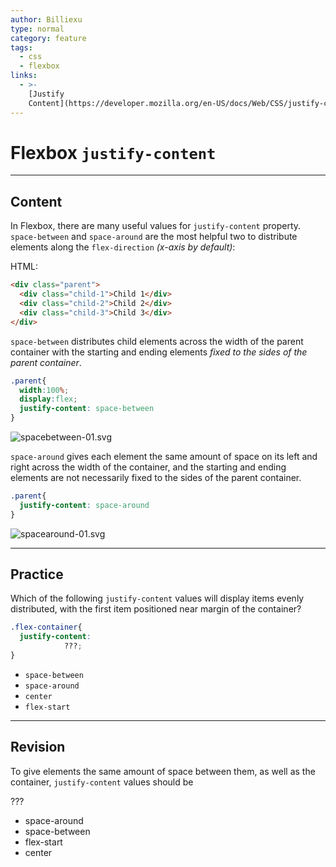 ```yaml
---
author: Billiexu
type: normal
category: feature
tags:
  - css
  - flexbox
links:
  - >-
    [Justify
    Content](https://developer.mozilla.org/en-US/docs/Web/CSS/justify-content){documentation}
---
```


# Flexbox `justify-content`


---

## Content

In Flexbox, there are many useful values for `justify-content` property. `space-between` and `space-around` are the most helpful two to distribute elements along the `flex-direction` *(x-axis by default)*:

HTML:

```html
<div class="parent">
  <div class="child-1">Child 1</div>
  <div class="child-2">Child 2</div>
  <div class="child-3">Child 3</div>
</div>

```

`space-between` distributes child elements across the width of the parent container with the starting and ending elements *fixed to the sides of the parent container*.

```css
.parent{
  width:100%;
  display:flex;
  justify-content: space-between
}

```

![spacebetween-01.svg](https://img.enkipro.com/a2e5502547ef78c453029ac3c2aae6c2.png)

`space-around` gives each element the same amount of space on its left and right across the width of the container, and the starting and ending elements are not necessarily fixed to the sides of the parent container.

```css
.parent{
  justify-content: space-around
}

```

![spacearound-01.svg](https://img.enkipro.com/b37d3c8ad91456275d6b63ddf5baaac0.png)


---

## Practice

Which of the following `justify-content` values will display items evenly distributed, with the first item positioned near margin of the container?

```css
.flex-container{
  justify-content:
            ???;
}
```

* `space-between`
* `space-around`
* `center`
* `flex-start`


---

## Revision

To give elements the same amount of space between them, as well as the container, `justify-content` values should be

???

* space-around
* space-between
* flex-start
* center
 
